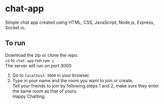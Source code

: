 # chat-app
Simple chat app created using HTML, CSS, JavaScript, Node.js, Express, Socket.io.
## To run
Download the zip or clone the repo. \
`cd` to `chat-app`
run `npm i`\
The server will run on port 3000
1. Go to `localhost:3000` in your browser.
2. Type in your name and the room you want to join or create.\
Tell your friends to join by following steps 1 and 2, make sure they enter the same room as that of yours.\
Happy Chatting.
